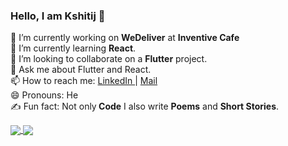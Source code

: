 ### Hello, I am Kshitij 👋

🔭 I’m currently working on <b>WeDeliver</b> at <b>Inventive Cafe</b><br>
🌱 I’m currently learning <b>React</b>. <br>
👯 I’m looking to collaborate on a <b>Flutter</b> project. <br>
💬 Ask me about Flutter and React.<br>
📫 How to reach me: <a href="https://www.linkedin.com/in/nirupamkshitij/">LinkedIn </a>| <a href="mailto:nirupamkshitij@gmail.com">Mail</a><br>
😄 Pronouns: He<br>
✍️ Fun fact:  Not only<b> Code</b> I also write <b>Poems</b> and <b>Short Stories</b>.<br>

 <div>
 <a href="https://github.com/nirupamkshitij">
   <img align="center" src="https://github-readme-stats.vercel.app/api?username=nirupamkshitij&theme=radical&show_icons=true&count_private=true&hide_border=true&line_height=25" />
  </a>

<a href="https://github.com/nirupamkshitij">
  <img align="center" src="https://github-readme-stats.vercel.app/api/top-langs/?username=nirupamkshitij&theme=tokyonight " />
 </a>

</div>
